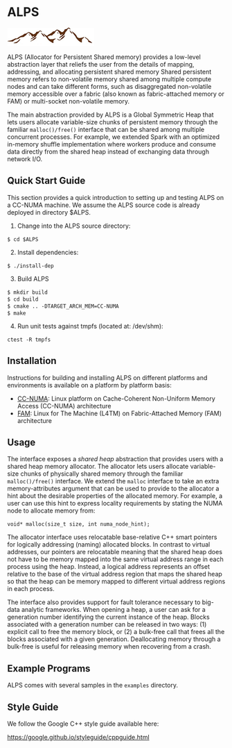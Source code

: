 # ALPS

![ALPS](doc/figures/alps-logo.png)

ALPS (Allocator for Persistent Shared memory) provides a low-level
abstraction layer that reliefs the user from the details of mapping,
addressing, and allocating persistent shared memory
Shared persistent memory refers to non-volatile memory shared among
multiple compute nodes and can take different forms, such as
disaggregated non-volatile memory accessible over a fabric (also
known as fabric-attached memory or FAM) or multi-socket non-volatile
memory.

The main abstraction provided by ALPS is a Global Symmetric Heap that
lets users allocate variable-size chunks of persistent memory through
the familiar `malloc()/free()` interface that can be shared among
multiple concurrent processes.  For example, we extended Spark with
an optimized in-memory shuffle implementation where workers produce
and consume data directly from the shared heap instead of exchanging
data through network I/O.

## Quick Start Guide

This section provides a quick introduction to setting up and testing
ALPS on a CC-NUMA machine.
We assume the ALPS source code is already deployed in directory $ALPS.

1. Change into the ALPS source directory:

 ```
 $ cd $ALPS
 ```

2. Install dependencies:

 ```
 $ ./install-dep
 ```

3. Build ALPS

 ```
 $ mkdir build
 $ cd build
 $ cmake .. -DTARGET_ARCH_MEM=CC-NUMA
 $ make
 ```

4. Run unit tests against tmpfs (located at: /dev/shm):

 ```
 ctest -R tmpfs
 ```

## Installation

Instructions for building and installing ALPS on different platforms and
environments is available on a platform by platform basis:

* [CC-NUMA](INSTALL-NUMA.md): Linux platform on Cache-Coherent Non-Uniform Memory
Access (CC-NUMA) architecture
* [FAM](INSTALL-FAM.md): Linux for The Machine (L4TM) on Fabric-Attached Memory (FAM)
architecture

## Usage

The interface exposes a _shared heap_ abstraction that provides users
with a shared heap memory allocator.  The allocator lets users
allocate variable-size chunks of physically shared memory through the
familiar `malloc()/free()` interface.  We extend the `malloc`
interface to take an extra memory-attributes argument that can be
used to provide to the allocator a hint about the desirable
properties of the allocated memory.  For example, a user can use this
hint to express locality requirements by stating the NUMA node to
allocate memory from:

```
void* malloc(size_t size, int numa_node_hint);
```

The allocator interface uses relocatable base-relative C++ smart
pointers for logically addressing (naming) allocated blocks.  In
contrast to virtual addresses, our pointers are relocatable meaning
that the shared heap does not have to be memory mapped into the same
virtual address range in each process using the heap.  Instead, a
logical address represents an offset relative to the base of the
virtual address region that maps the shared heap so that the heap can
be memory mapped to different virtual address regions in each
process.

The interface also provides support for fault tolerance necessary to
big-data analytic frameworks.  When opening a heap, a user can ask
for a generation number identifying the current instance of the heap.
Blocks associated with a generation number can be released in two
ways: (1) explicit call to free the memory block, or (2) a bulk-free
call that frees all the blocks associated with a given generation.
Deallocating memory through a bulk-free is useful for releasing
memory when recovering from a crash.


## Example Programs

ALPS comes with several samples in the `examples` directory.

## Style Guide

We follow the Google C++ style guide available here:

https://google.github.io/styleguide/cppguide.html
